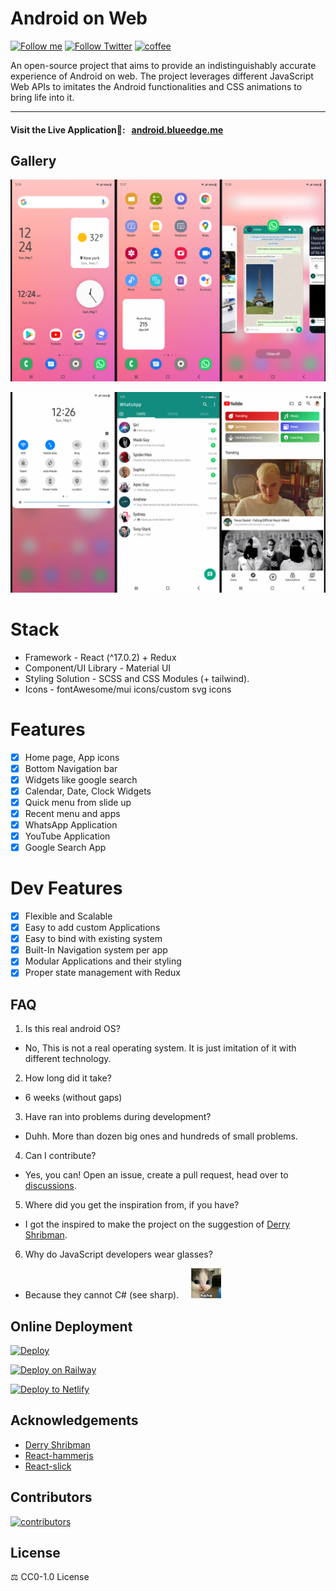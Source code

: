 # Android on Web

[![Follow me](https://img.shields.io/github/followers/blueedgetechno?label=follow%20me&style=social)](https://github.com/blueedgetechno)
[![Follow Twitter](https://img.shields.io/twitter/follow/blueedgetechno?label=Follow%20me&style=social)](https://twitter.com/blueedgetechno)
[![coffee](https://www.buymeacoffee.com/assets/img/custom_images/orange_img.png)](https://www.buymeacoffee.com/blueedgetechno)

An open-source project that aims to provide an indistinguishably accurate experience of Android on web. The project leverages different JavaScript Web APIs to imitates the Android functionalities and CSS animations to bring life into it.

------------
#### Visit the Live Application🌈: &nbsp; [android.blueedge.me](https://android.blueedge.me)

## Gallery
![img1](public/gall1.png)

![img1](public/gall2.png)

# Stack

- Framework - React (^17.0.2) + Redux
- Component/UI Library - Material UI
- Styling Solution - SCSS and CSS Modules (+ tailwind).
- Icons - fontAwesome/mui icons/custom svg icons

# Features
- [x] Home page, App icons
- [x] Bottom Navigation bar
- [x] Widgets like google search
- [x] Calendar, Date, Clock Widgets
- [x] Quick menu from slide up
- [x] Recent menu and apps
- [x] WhatsApp Application
- [x] YouTube Application
- [x] Google Search App

# Dev Features
- [x] Flexible and Scalable
- [x] Easy to add custom Applications
- [x] Easy to bind with existing system
- [x] Built-In Navigation system per app
- [x] Modular Applications and their styling
- [x] Proper state management with Redux

## FAQ

1. Is this real android OS?
  - No, This is not a real operating system. It is just imitation of it with different technology.


2. How long did it take?
  - 6 weeks (without gaps)


3. Have ran into problems during development?
  - Duhh. More than dozen big ones and hundreds of small problems.


4. Can I contribute?
  - Yes, you can! Open an issue, create a pull request, head over to [discussions](https://github.com/blueedgetechno/androidInReact/discussions).


5. Where did you get the inspiration from, if you have?
  - I got the inspired to make the project on the suggestion of [Derry Shribman](https://github.com/xderry).


6. Why do JavaScript developers wear glasses?
  - Because they cannot C# (see sharp). &nbsp;&nbsp;&nbsp; ![answer](public/hehe.jpg)


## Online Deployment

[![Deploy](https://www.herokucdn.com/deploy/button.svg)](https://heroku.com/deploy)

[![Deploy on Railway](https://railway.app/button.svg)](https://railway.app/new/template?template=https%3A%2F%2Fgithub.com%2Fblueedgetechno%2FandroidInReact&envs=PORT&PORTDesc=Port+of+the+application&PORTDefault=3000)

[![Deploy to Netlify](https://www.netlify.com/img/deploy/button.svg)](https://app.netlify.com/start/deploy?repository=https://github.com/blueedgetechno/androidInReact)


## Acknowledgements

- [Derry Shribman](https://github.com/xderry)
- [React-hammerjs](https://github.com/JedWatson/react-hammerjs)
- [React-slick](https://github.com/akiran/react-slick)


## Contributors
[![contributors](https://contrib.rocks/image?repo=blueedgetechno/androidInReact)](https://github.com/blueedgetechno/androidInReact/graphs/contributors)


## License

⚖️ CC0-1.0 License
